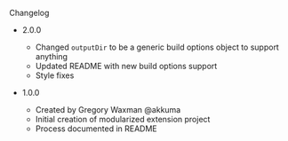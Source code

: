 Changelog

* 2.0.0
  * Changed `outputDir` to be a generic build options object to support anything
  * Updated README with new build options support
  * Style fixes

* 1.0.0
  * Created by Gregory Waxman @akkuma
  * Initial creation of modularized extension project
  * Process documented in README
